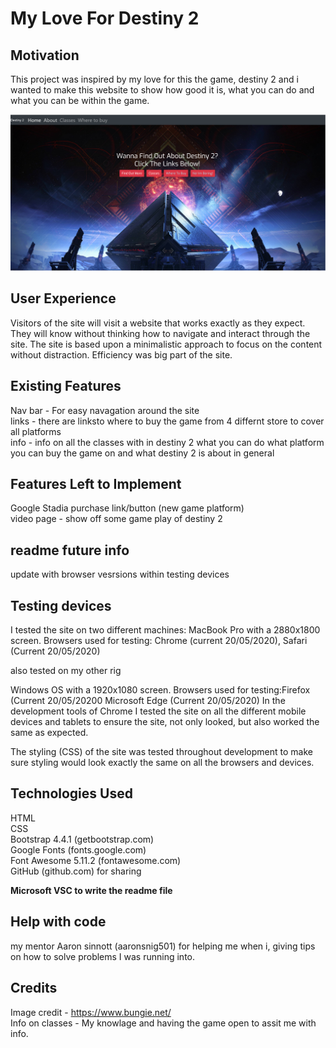 # My Love For Destiny 2





## Motivation
<p>This project was inspired by my love for this the game, destiny 2 and i wanted to make this website to show how good it is, what you can do and what you can be within the game.</p>


  ![Screenshot of my project](assets/images/Capture.PNG)


## User Experience 
Visitors of the site will visit a website that works exactly as they expect. They will know without thinking how to navigate and interact through the site.
The site is based upon a minimalistic approach to focus on the content without distraction. Efficiency was big part of the site.

## Existing Features
Nav bar - For easy navagation around the site <Br>
links - there are linksto where to buy the game from 4 differnt store to cover all platforms <Br>
info - info on all the classes with in destiny 2 what you can do what platform you can buy the game on and what destiny 2 is about in general <Br>

## Features Left to Implement
Google Stadia purchase link/button (new game platform) <br>
video page - show off some game play of destiny 2

## readme future info 
update with browser vesrsions within testing devices

## Testing devices

I tested the site on two different machines:
MacBook Pro with a 2880x1800 screen. Browsers used for testing: Chrome (current 20/05/2020), Safari (Current 20/05/2020)
 
 also tested on my other rig

Windows OS with a 1920x1080 screen. Browsers used for testing:Firefox (Current 20/05/20200 Microsoft Edge (Current 20/05/2020) 
In the development tools of Chrome I tested the site on all the different mobile devices and tablets to ensure the site, not only looked, but also worked the same as expected.

The styling (CSS) of the site was tested throughout development to make sure styling would look exactly the same on all the browsers and devices.






## Technologies Used
HTML<br>
CSS<br>
Bootstrap 4.4.1 (getbootstrap.com) <br>
Google Fonts (fonts.google.com) <br>
Font Awesome 5.11.2 (fontawesome.com) <br>
GitHub (github.com) for sharing <br>

**Microsoft VSC to write the readme file**

## Help with code
my mentor Aaron sinnott (aaronsnig501) for helping me when i, giving tips on how to solve problems I was running into.

## Credits
Image credit - https://www.bungie.net/<br>
Info on classes - My knowlage and having the game open to assit me with info.